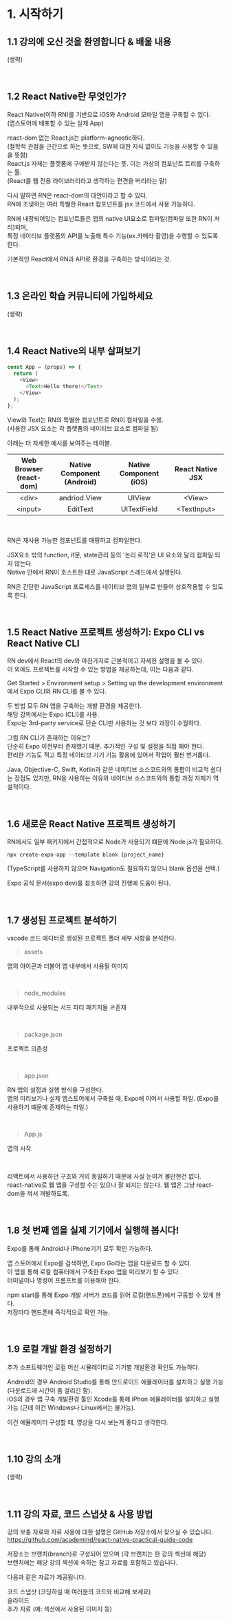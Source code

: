 # 1. 시작하기

## 1.1 강의에 오신 것을 환영합니다 & 배울 내용

(생략)

<br/>

## 1.2 React Native란 무엇인가?

React Native(이하 RN)를 기반으로 iOS와 Android 모바일 앱을 구축할 수 있다.  
(앱스토어에 배포할 수 있는 실제 App)

react-dom 없는 React.js는 platform-agnostic하다.  
(철학적 관점을 근간으로 하는 뜻으로, SW에 대한 지식 없이도 기능을 사용할 수 있음을 뜻함)  
React.js 자체는 플랫폼에 구애받지 않는다는 뜻. 이는 가상의 컴포넌트 트리를 구축하는 툴.  
(React를 웹 전용 라이브러리라고 생각하는 편견을 버리라는 말)

다시 말하면 RN은 react-dom의 대안이라고 할 수 있다.  
RN에 조냊하는 여러 특별한 React 컴포넌트를 jsx 코드에서 사용 가능하다.

RN에 내장되어있는 컴포넌트들은 앱의 native UI요소로 컴파일(컴파일 또한 RN이 처리)되며,  
특정 네이티브 플랫폼의 API를 노출해 특수 기능(ex.카메라 촬영)을 수행할 수 있도록 한다.

기본적인 React에서 RN과 API로 환경을 구축하는 방식이라는 것.

<br/>

## 1.3 온라인 학습 커뮤니티에 가입하세요

(생략)

<br/>

## 1.4 React Native의 내부 살펴보기

```javascript
const App = (props) => {
  return (
    <View>
      <Text>Hello there!</Text>
    </View>
  );
};
```

View와 Text는 RN의 특별한 컴포넌트로 RN이 컴파일을 수행.  
(사용한 JSX 요소는 각 플랫폼의 네이티브 요소로 컴파일 됨)

아래는 더 자세한 예시를 보여주는 테이블.

| Web Browser<br/>(react-dom) | Native Component<br/>(Android) | Native Component<br/>(iOS) | React Native JSX |
| :--------------------: | :-----------------------: | :-------------------: | :--------------: |
|         \<div>          |       andriod.View        |        UIView         |      \<View>      |
|        \<input>         |         EditText          |      UITextField      |   \<TextInput>    |

<br/>

RN은 재사용 가능한 컴포넌트를 매핑하고 컴파일한다.

JSX요소 밖의 function, if문, state관리 등의 '논리 로직'은 UI 요소와 달리 컴파일 되지 않는다. <br/>
Native 안에서 RN이 호스트한 대로 JavaScript 스레드에서 실행된다.

RN은 간단한 JavaScript 프로세스를 네이티브 앱의 일부로 만들어 상호작용할 수 있도록 한다.

<br/>

## 1.5 React Native 프로젝트 생성하기: Expo CLI vs React Native CLI

RN dev에서 React의 dev와 마찬가지로 근본적이고 자세한 설명을 볼 수 있다.  
이 외에도 프로젝트를 시작할 수 있는 방법을 제공하는데, 이는 다음과 같다.

Get Started > Environment setup > Setting up the development environment에서 Expo CLI와 RN CLI를 볼 수 있다.

두 방법 모두 RN 앱을 구축하는 개발 환경을 제공한다.  
해당 강의에서는 Expo (CLI)를 사용.  
Expo는 3rd-party service로 단순 CLI만 사용하는 것 보다 과정이 수월하다.  

그럼 RN CLI가 존재하는 이유는?  
단순히 Expo 이전부터 존재했기 때문. 추가적인 구성 및 설정을 직접 해야 한다.  
편리한 기능도 적고 특정 네이티브 기기 기능 활용에 있어서 작업이 훨씬 번거롭다.

Java, Objective-C, Swift, Kotlin과 같은 네이티브 소스코드와의 통합이 비교적 쉽다는 장점도 있지만, RN을 사용하는 이유와 네이티브 소스코드와의 통합 과정 자체가 역설적이다.

<br/>

## 1.6 새로운 React Native 프로젝트 생성하기

RN에서도 일부 패키지에서 간접적으로 Node가 사용되기 떄문에 Node.js가 필요하다.

```
npx create-expo-app --template blank {project_name}
```

(TypeScript를 사용하지 않으며 Navigation도 필요하지 않으니 blank 옵션을 선택.)

Expo 공식 문서(expo dev)를 참조하면 강의 진행에 도움이 된다.

<br/>

## 1.7 생성된 프로젝트 분석하기

vscode 코드 에디터로 생성된 프로젝트 폴더 세부 사항을 분석한다.

> assets

앱의 아이콘과 더불어 앱 내부에서 사용될 이미지

<br/>

> node_modules

내부적으로 사용되는 서드 파티 패키지들 ㄹ존재

<br/>

> package.json

프로젝트 의존성

<br/>

> app.json

RN 앱의 설정과 실행 방식을 구성한다. <br/>
앱의 미리보기나 실제 앱스토어에서 구축될 때, Expo에 이어서 사용할 파일. (Expo를 사용하기 떄문에 존재하는 파일.)

<br/>

> App.js

앱의 시작.

<br/>

리액트에서 사용하던 구조와 거의 동일하기 때문에 사실 눈여겨 볼만한건 없다. <br/>
react-native로 웹 앱을 구성할 수는 있으나 잘 되지는 않는다. 웹 앱은 그냥 react-dom을 껴서 개발하도록.

<br/>

## 1.8 첫 번째 앱을 실제 기기에서 실행해 봅시다!

Expo를 통해 Android나 iPhone기기 모두 확인 가능하다.

앱 스토어에서 Expo를 검색하면, Expo Go라는 앱을 다운로드 할 수 있다. <br/>
이 앱을 통해 로컬 컴퓨터에서 구축한 Expo 앱을 미리보기 할 수 있다. <br/>
터미널이나 명령어 프롬프트를 이용해야 한다.

npm start를 통해 Expo 개발 서버가 코드를 읽어 로컬(핸드폰)에서 구동할 수 있게 한다. <br/>
저장마다 핸드폰에 즉각적으로 확인 가능.

<br/>

## 1.9 로컬 개발 환경 설정하기

추가 소프트웨어인 로컬 머신 시뮬레이터로 기기별 개발환경 확인도 가능하다.

Android의 경우 Android Studio를 통해 안드로이드 애뮬레이터를 설치하고 실행 가능 (다운로드에 시간이 좀 걸리긴 함). <br/>
iOS의 경우 앱 구축 개발환경 툴인 Xcode를 통해 iPhon 에뮬레이터를 설치하고 실행 가능 (근데 이건 Windows나 Linux에서는 불가능).

이건 에뮬레이터 구성할 때, 영상을 다시 보는게 좋다고 생각한다.

<br/>

## 1.10 강의 소개

(생략)

<br/>

## 1.11 강의 자료, 코드 스냅샷 & 사용 방법

강의 보충 자료와 자료 사용에 대한 설명은 GitHub 저장소에서 찾으실 수 있습니다. <br/>
https://github.com/academind/react-native-practical-guide-code

저장소는 브랜치(branch)로 구성되어 있으며 (각 브랜치는 한 강의 섹션에 해당) <br/>
브랜치에는 해당 강의 섹션에 속하는 참고 자료를 포함하고 있습니다.

다음과 같은 자료가 제공됩니다.

코드 스냅샷 (코딩하실 때 여러분의 코드와 비교해 보세요) <br/>
슬라이드 <br/>
추가 자료 (예: 섹션에서 사용된 이미지 등)

<br/>
